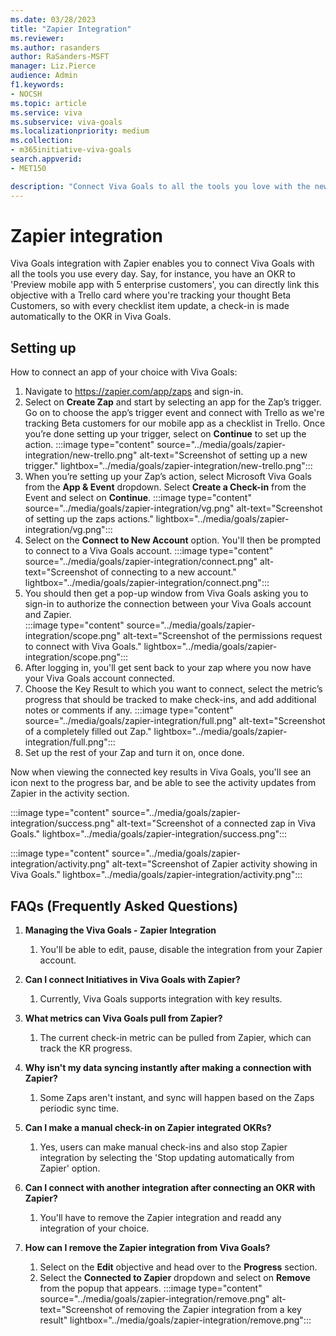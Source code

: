```yaml
---
ms.date: 03/28/2023
title: "Zapier Integration"
ms.reviewer: 
ms.author: rasanders
author: RaSanders-MSFT
manager: Liz.Pierce
audience: Admin
f1.keywords:
- NOCSH
ms.topic: article
ms.service: viva
ms.subservice: viva-goals
ms.localizationpriority: medium
ms.collection:  
- m365initiative-viva-goals
search.appverid:
- MET150

description: "Connect Viva Goals to all the tools you love with the new Zapier integration."
---
```


# Zapier integration

Viva Goals integration with Zapier enables you to connect Viva Goals with all the tools you use every day. Say, for instance, you have an OKR to 'Preview mobile app with 5 enterprise customers', you can directly link this objective with a Trello card where you're tracking your thought Beta Customers, so with every checklist item update, a check-in is made automatically to the OKR in Viva Goals.

## Setting up  

How to connect an app of your choice with Viva Goals:

1. Navigate to https://zapier.com/app/zaps and sign-in.
1. Select on **Create Zap** and start by selecting an app for the Zap’s trigger. Go on to choose the app’s trigger event and connect with Trello as we're tracking Beta customers for our mobile app as a checklist in Trello. Once you’re done setting up your trigger, select on **Continue** to set up the action.
    :::image type="content" source="../media/goals/zapier-integration/new-trello.png" alt-text="Screenshot of setting up a new trigger." lightbox="../media/goals/zapier-integration/new-trello.png":::
1. When you’re setting up your Zap’s action, select Microsoft Viva Goals from the **App & Event** dropdown. Select **Create a Check-in** from the Event and select on **Continue**.
    :::image type="content" source="../media/goals/zapier-integration/vg.png" alt-text="Screenshot of setting up the zaps actions." lightbox="../media/goals/zapier-integration/vg.png":::
1. Select on the **Connect to New Account** option. You'll then be prompted to connect to a Viva Goals account.
    :::image type="content" source="../media/goals/zapier-integration/connect.png" alt-text="Screenshot of connecting to a new account." lightbox="../media/goals/zapier-integration/connect.png":::
1. You should then get a pop-up window from Viva Goals asking you to sign-in to authorize the connection between your Viva Goals account and Zapier.  
    :::image type="content" source="../media/goals/zapier-integration/scope.png" alt-text="Screenshot of the permissions request to connect with Viva Goals." lightbox="../media/goals/zapier-integration/scope.png":::
1. After logging in, you'll get sent back to your zap where you now have your Viva Goals account connected.
1. Choose the Key Result to which you want to connect, select the metric’s progress that should be tracked to make check-ins, and add additional notes or comments if any.
    :::image type="content" source="../media/goals/zapier-integration/full.png" alt-text="Screenshot of a completely filled out Zap." lightbox="../media/goals/zapier-integration/full.png":::
1. Set up the rest of your Zap and turn it on, once done.

Now when viewing the connected key results in Viva Goals, you'll see an icon next to the progress bar, and be able to see the activity updates from Zapier in the activity section.

:::image type="content" source="../media/goals/zapier-integration/success.png" alt-text="Screenshot of a connected zap in Viva Goals." lightbox="../media/goals/zapier-integration/success.png":::

:::image type="content" source="../media/goals/zapier-integration/activity.png" alt-text="Screenshot of Zapier activity showing in Viva Goals." lightbox="../media/goals/zapier-integration/activity.png":::

## FAQs (Frequently Asked Questions)

1. **Managing the Viva Goals - Zapier Integration**
    1. You'll be able to edit, pause, disable the integration from your Zapier account. 

2. **Can I connect Initiatives in Viva Goals with Zapier?**
    1. Currently, Viva Goals supports integration with key results. 

3. **What metrics can Viva Goals pull from Zapier?**
    1. The current check-in metric can be pulled from Zapier, which can track the KR progress.

4. **Why isn't my data syncing instantly after making a connection with Zapier?**
    1. Some Zaps aren't instant, and sync will happen based on the Zaps periodic sync time. 

5. **Can I make a manual check-in on Zapier integrated OKRs?**
    1. Yes, users can make manual check-ins and also stop Zapier integration by selecting the 'Stop updating automatically from Zapier' option.
    
6. **Can I connect with another integration after connecting an OKR with Zapier?**
    1. You'll have to remove the Zapier integration and readd any integration of your choice. 

7. **How can I remove the Zapier integration from Viva Goals?**
    1. Select on the **Edit** objective and head over to the **Progress** section.  
    1. Select the **Connected to Zapier** dropdown and select on **Remove** from the popup that appears.
         :::image type="content" source="../media/goals/zapier-integration/remove.png" alt-text="Screenshot of removing the Zapier integration from a key result" lightbox="../media/goals/zapier-integration/remove.png":::
